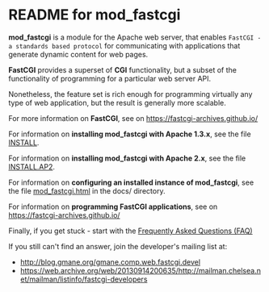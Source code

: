 # README for mod_fastcgi

**mod_fastcgi** is a module for the Apache web server, that enables
`FastCGI - a standards based protocol` for communicating with
applications that generate dynamic content for web pages.

**FastCGI** provides a superset of **CGI** functionality, but a subset of the
functionality of programming for a particular web server API.

Nonetheless, the feature set is rich enough for programming virtually
any type of web application, but the result is generally more
scalable.  

For more information on **FastCGI**, see on https://fastcgi-archives.github.io/

For information on **installing mod_fastcgi with Apache 1.3.x**, see the
file [INSTALL](INSTALL.md).

For information on **installing mod_fastcgi with Apache 2.x**, see the
file [INSTALL.AP2](INSTALL.AP2.md).

For information on **configuring an installed instance of mod_fastcgi**,
see the file [mod_fastcgi.html](https://htmlpreview.github.io/?https://github.com/FastCGI-Backups/mod_fastcgi/blob/master/docs/mod_fastcgi.html) in the docs/ directory. 

For information on **programming FastCGI applications**, see on https://fastcgi-archives.github.io/

Finally, if you get stuck - start with the [Frequently Asked Questions
(FAQ)](https://github.com/FastCGI-Archives/FastCGI.com/blob/master/docs/FastCGI%20FAQ.md)

If you still can't find an answer, join the developer's mailing list
at:

- http://blog.gmane.org/gmane.comp.web.fastcgi.devel
- https://web.archive.org/web/20130914200635/http://mailman.chelsea.net/mailman/listinfo/fastcgi-developers
